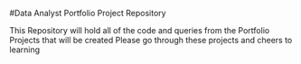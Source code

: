 #Data Analyst Portfolio Project Repository

This Repository will hold all of the code and queries from the Portfolio Projects that will be created
Please go through these projects and cheers to learning
